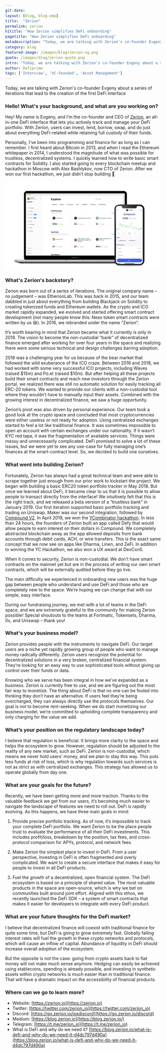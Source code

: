 ```yaml
---
git-date:
layout: [blog, blog-amp]
title:  "Zerion"
permalink: zerion
h1title: "How Zerion simplifies DeFi onboarding"
pagetitle: "How Zerion simplifies DeFi onboarding"
metadescription: "Today, we are talking with Zerion's co-founder Evgeny about a series of iterations that lead to the creation of the first DeFi interface"
category: blog
featured-image: /images/blog/zerion-og.png
quote: /images/blog/zerion-quote.png
intro: "Today, we are talking with Zerion's co-founder Evgeny about a series of iterations that lead to the creation of the first DeFi interface"
author: Defiprime
tags: ['Interview', 'VC-founded', 'Asset Management']
---
```

Today, we are talking with Zerion's co-founder Evgeny about a series of iterations that lead to the creation of the first DeFi interface

### Hello! What's your background, and what are you working on?

Hey! My name is Evgeny, and I’m the co-founder and CEO of [Zerion](https://zerion.io/), an all-in-one DeFi interface that lets you actively track and manage your DeFi portfolio. With Zerion, users can invest, lend, borrow, swap, and do just about everything DeFi-related while retaining full custody of their funds.

Personally, I’ve been into programming and finance for as long as I can remember. I first heard about Bitcoin in 2013, and when I read the Ethereum whitepaper in 2014, I understood the magnitude of what was possible for trustless, decentralized systems. I quickly learned how to write basic smart contracts for Solidity. I also started going to every blockchain meetup and hackathon in Moscow with Alex Bashlykov, now CTO of Zerion. After we won our first hackathon, we just didn’t stop building 🙂

![](/images/blog/cover_10.png)

### What's Zerion's backstory?

Zerion was born out of a series of iterations. The original company name – no judgement – was EtherionLab. This was back in 2015, and our team dabbled in just about everything from building Blackjack on Solidity to creating tokenized funds and Ethereum wallets. As the crypto and ICO market rapidly expanded, we evolved and started offering smart contract development (not many people know this: Nexo token smart contracts were written by us 😅). In 2016, we rebranded under the name “Zerion”.

It’s worth bearing in mind that Zerion became what it currently is only in 2019. The vision to become the non-custodial “bank” of decentralized finance emerged after working for over four years in the space and realizing there were some serious technical and design challenges barring adoption.

2018 was a challenging year for us because of the bear market that followed the wild exuberance of the ICO craze. Between 2016 and 2018, we had worked with some very successful ICO projects, including Waves (raised $15m) and Po.et (raised $10m). But after helping all these projects build their smart contracts and reach new investors through the Zerion portal, we realized there was still no automatic solution for easily tracking all ERC-20 tokens. We wanted to provide our clients with a non-custodial tool where they wouldn’t have to manually input their assets. Combined with the growing interest in decentralized finance, we saw a huge opportunity.

Zerion’s pivot was also driven by personal experience. Our team took a good look at the crypto space and concluded that most cryptocurrencies were either useless or not ready for adoption. Using centralized exchanges started to feel a lot like traditional finance. It was sometimes impossible to open an account with certain exchanges under our nationality. If it wasn’t KYC red tape, it was the fragmentation of available services. Things were messy and unnecessarily complicated. DeFi promised to solve a lot of these issues, but we were yet to see any use-case for fully managing one’s finances at the smart-contract level. So, we decided to build one ourselves.

### What went into building Zerion?

Fortunately, Zerion has always had a great technical team and were able to scrape together just enough from our prior work to kickstart the project. We began with building a basic ERC20 token portfolio tracker in May 2018. But once we learned about DeFi, it became clear to us that it is possible to allow people to transact directly from the interface! We intuitively felt that this is the right track, and we released a beta version of a “trustless bank” in January 2019. Our first iteration supported basic portfolio tracking and trading on Uniswap. Maker was our second integration, followed by [Compound V2](https://www.google.com/url?q=https://www.coindesk.com/defi-pioneer-compound-partners-with-coinbase-wallet-zerion-for-v2-launch&sa=D&ust=1585040657249000&usg=AFQjCNF0A9CZb1ocR8Q2dosvzzX4zjn5uA). In April 2019, we won the [YCombinator hackathon](https://blog.ycombinator.com/april-2019-hackathon-recap/). In less than 24 hours, the founders of Zerion built an app called Defy that would allow people to earn interest on their dollars in Compound. We completely abstracted blockchain away as the app allowed deposits from bank accounts through debit cards, ACH, or wire transfers. This is the exact same concept that we now see on apps like Dharma, Linen, and ZeFi. In addition to winning the YC Hackathon, we also won a UX award at DevCon5.

When it comes to security, Zerion is non-custodial. We don't have smart contracts on the mainnet yet but are in the process of writing our own smart contracts, which will be externally audited before they go live.

The main difficulty we experienced in onboarding new users was the huge gap between people who understand and use DeFi and those who are completely new to the space. We’re hoping we can change that with our simple, easy interface.

During our fundraising journey, we met with a lot of teams in the DeFi space, and we are extremely grateful to the community for making Zerion possible! Special shoutouts to the teams at Fortmatic, Tokensets, Dharma, 0x, and Uniswap – thank you!  

### What's your business model?

Zerion provides people with the instruments to navigate DeFi. Our target users are a niche yet rapidly growing group of people who want to manage money radically differently. Zerion users recognize the potential for decentralized solutions in a very broken, centralized financial system. They’re looking for an easy way to use sophisticated tools without giving up control over their funds or data.

Knowing who we serve has been integral in how we’ve expanded as a business. Zerion is currently free to use, and we are figuring out the most fair way to monetize. The thing about DeFi is that no one can be fooled into thinking they don’t have an alternative. If users feel they’re being overcharged, they can always directly use the protocols themselves. Our goal is not to become rent-seeking. When we do start monetizing our business model, we’re committed to upholding complete transparency and only charging for the value we add.

### What’s your position on the regulatory landscape today?

I believe that regulation is beneficial. It brings more clarity to the space and helps the ecosystem to grow. However, regulation should be adjusted to the reality of any new market, such as DeFi. Zerion is non-custodial, which means we never hold users’ money, and we plan to stay this way. This puts less funds at risk of loss, which is why regulation towards such services is not as strict as with centralized exchanges. This strategy has allowed us to operate globally from day one.

### What are your goals for the future?

Recently, we have been getting more and more traction. Thanks to the valuable feedback we get from our users, it’s becoming much easier to navigate the landscape of features we need to roll out. DeFi is rapidly evolving. As this happens, we have three main goals in mind:

1. Provide precise portfolio tracking. As of now, it’s impossible to track your complete DeFi portfolio. We want Zerion to be the place people trust to evaluate the performance of all their DeFi investments. This includes profit/loss, breakdown by the position, tax fees, and cross-protocol comparison for APYs, protocol, and network fees.

2. Make Zerion the simplest place to invest in DeFi. From a user perspective, investing in DeFi is often fragmented and overly complicated. We want to create a secure interface that makes it easy for people to invest in all DeFi products.

3. Fuel the growth of a decentralized, open financial system. The DeFi ecosystem is based on a principle of shared value. The most valuable products in the space are open-source, which is why we bet on communities built around joint effort. Aligned with this ethos, we recently launched the DeFi SDK – a system of smart contracts that makes it easier for developers to integrate with every DeFi product.

### What are your future thoughts for the DeFi market?

I believe that decentralized finance will coexist with traditional finance for quite some time, but DeFi is going to grow extremely fast. Globally falling interest rates will fuel the growth in these crypto networks and protocols, which will cause an inflow of capital. Abundance of liquidity in DeFi should increase overall adoption of the ecosystem.

But the opposite is not the case: going from crypto assets back to fiat money will not make much sense anymore. Hedging can easily be achieved using stablecoins, spending is already possible, and investing in synthetic assets within crypto networks is much easier than in traditional finance. That will have a dramatic impact on the accessibility of financial products.

### Where can we go to learn more?

- Website: [https://zerion.io](https://zerion.io)
- Twitter: [https://twitter.com/zerion_io](https://twitter.com/zerion_io)
- Discord: [https://go.zerion.io/iosdiscord](https://go.zerion.io/discord)
- Medium: [https://blog.zerion.io](https://blog.zerion.io/)
- Telegram: [https://t.me/zerion_io](https://t.me/zerion_io)
- What is DeFi and why do we need it? [https://blog.zerion.io/what-is-defi-and-why-do-we-need-it-d4dc797d490a](https://blog.zerion.io/what-is-defi-and-why-do-we-need-it-d4dc797d490a)
